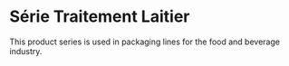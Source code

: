 # Série Traitement Laitier

This product series is used in packaging lines for the food and beverage industry.
